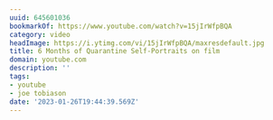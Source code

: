 ```yaml
---
uuid: 645601036
bookmarkOf: https://www.youtube.com/watch?v=15jIrWfpBQA
category: video
headImage: https://i.ytimg.com/vi/15jIrWfpBQA/maxresdefault.jpg
title: 6 Months of Quarantine Self-Portraits on film
domain: youtube.com
description: ''
tags:
- youtube
- joe tobiason
date: '2023-01-26T19:44:39.569Z'
---
```



